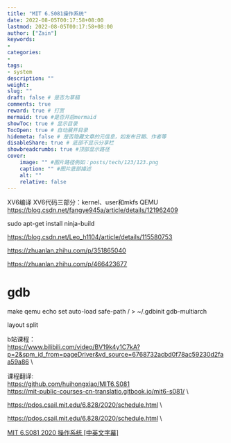 ```yaml
---
title: "MIT 6.S081操作系统"
date: 2022-08-05T00:17:58+08:00
lastmod: 2022-08-05T00:17:58+08:00
author: ["Zain"]
keywords: 
- 
categories: 
- 
tags: 
- system
description: ""
weight:
slug: ""
draft: false # 是否为草稿
comments: true
reward: true # 打赏
mermaid: true #是否开启mermaid
showToc: true # 显示目录
TocOpen: true # 自动展开目录
hidemeta: false # 是否隐藏文章的元信息，如发布日期、作者等
disableShare: true # 底部不显示分享栏
showbreadcrumbs: true #顶部显示路径
cover:
    image: "" #图片路径例如：posts/tech/123/123.png
    caption: "" #图片底部描述
    alt: ""
    relative: false
---
```







XV6编译
XV6代码三部分：kernel、user和mkfs
QEMU
https://blog.csdn.net/fangye945a/article/details/121962409

sudo apt-get install ninja-build

https://blog.csdn.net/Leo_h1104/article/details/115580753

https://zhuanlan.zhihu.com/p/351865040

https://zhuanlan.zhihu.com/p/466423677

# gdb
make qemu
echo set auto-load safe-path / > ~/.gdbinit
gdb-multiarch

layout split


b站课程：\
https://www.bilibili.com/video/BV19k4y1C7kA?p=2&spm_id_from=pageDriver&vd_source=6768732acbd0f78ac59230d2faa59a86      \

课程翻译: \
https://github.com/huihongxiao/MIT6.S081       \
https://mit-public-courses-cn-translatio.gitbook.io/mit6-s081/     \

https://pdos.csail.mit.edu/6.828/2020/schedule.html   \

https://pdos.csail.mit.edu/6.828/2020/schedule.html     \



[MIT 6.S081 2020 操作系统 [中英文字幕]](https://www.bilibili.com/video/BV19k4y1C7kA?p=17&vd_source=6768732acbd0f78ac59230d2faa59a86)







